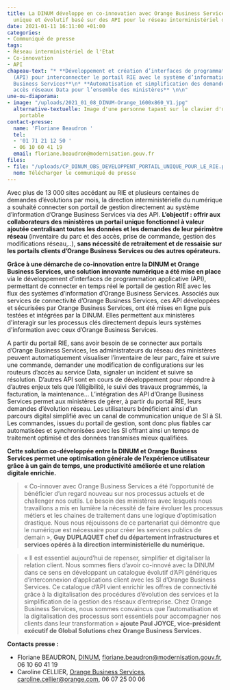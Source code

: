 ```yaml
---
title: La DINUM développe en co-innovation avec Orange Business Services un portail
  unique et évolutif basé sur des API pour le réseau interministériel de l’État (RIE)
date: 2021-01-11 16:11:00 +01:00
categories:
- Communiqué de presse
tags:
- Réseau interministériel de l'Etat
- Co-innovation
- API
chapeau-text: "* **Développement et création d’interfaces de programmation applicative
  (API) pour interconnecter le portail RIE avec le système d’information d’Orange
  Business Services**\n* **Automatisation et simplification des demandes pour les
  accès réseaux Data pour l’ensemble des ministères** \n\n"
une-ou-diaporama:
- image: "/uploads/2021_01_08_DINUM-Orange_1600x860_V1.jpg"
  alternative-textuelle: Image d'une personne tapant sur le clavier d'un ordinateur
    portable
contact-presse:
  name: 'Floriane Beaudron '
  tel:
  - '01 71 21 12 50 '
  - 06 10 60 41 19
  email: floriane.beaudron@modernisation.gouv.fr
files:
- file: "/uploads/CP_DINUM_OBS_DEVELOPPENT_PORTAIL_UNIQUE_POUR_LE_RIE.pdf"
  nom: Télécharger le communiqué de presse
---
```


Avec plus de 13 000 sites accédant au RIE et plusieurs centaines de demandes d’évolutions par mois, la direction interministérielle du numérique a souhaité connecter son portail de gestion directement au système d’information d’Orange Business Services via des API. **L’objectif : offrir aux collaborateurs des ministères un portail unique fonctionnel à valeur ajoutée centralisant toutes les données et les demandes de leur périmètre réseau** (inventaire du parc et des accès, prise de commande, gestion des modifications réseau,..), **sans nécessité de retraitement et de ressaisie sur les portails clients d’Orange Business Services ou des autres opérateurs.**

**Grâce à une démarche de co-innovation entre la DINUM et Orange Business Services, une solution innovante numérique a été mise en place** via le développement d’interfaces de programmation applicative (API), permettant de connecter en temps réel le portail de gestion RIE avec les flux des systèmes d’information d’Orange Business Services. Associés aux services de connectivité d’Orange Business Services, ces API développées et sécurisées par Orange Business Services, ont été mises en ligne puis testées et intégrées par la DINUM. Elles permettent aux ministères d'interagir sur les processus clés directement depuis leurs systèmes d'information avec ceux d’Orange Business Services. 

A partir du portail RIE, sans avoir besoin de se connecter aux portails d’Orange Business Services, les administrateurs du réseau des ministères peuvent automatiquement visualiser l’inventaire de leur parc, faire et suivre une commande, demander une modification de configurations sur les routeurs d’accès au service Data, signaler un incident et suivre sa résolution. D’autres API sont en cours de développement pour répondre à d’autres enjeux tels que l’éligibilité, le suivi des travaux programmés, la facturation, la maintenance… L’intégration des API d’Orange Business Services permet aux ministères de gérer, à partir du portail RIE, leurs demandes d’évolution réseau. Les utilisateurs bénéficient ainsi d’un parcours digital simplifié avec un canal de communication unique de SI à SI. Les commandes, issues du portail de gestion, sont donc plus fiables car automatisées et synchronisées avec les SI offrant ainsi un temps de traitement optimisé et des données transmises mieux qualifiées. 

**Cette solution co-développée entre la DINUM et Orange Business Services permet une optimisation générale de l’expérience utilisateur grâce à un gain de temps, une productivité améliorée et une relation digitale enrichie.**


> « Co-innover avec Orange Business Services a été l’opportunité de bénéficier d’un regard nouveau sur nos processus actuels et de challenger nos outils. Le besoin des ministères avec lesquels nous travaillons a mis en lumière la nécessité de faire évoluer les processus métiers et les chaines de traitement dans une logique d’optimisation drastique. Nous nous réjouissons de ce partenariat qui démontre que le numérique est nécessaire pour créer les services publics de demain », **Guy DUPLAQUET chef du département infrastructures et services opérés à la direction interministérielle du numérique.**
 


> « Il est essentiel aujourd’hui de repenser, simplifier et digitaliser la relation client. Nous sommes fiers d’avoir co-innové avec la DINUM dans ce sens en développant un catalogue évolutif d’API génériques d’interconnexion d’applications client avec les SI d’Orange Business Services. Ce catalogue d’API vient enrichir les offres de connectivité grâce à la digitalisation des procédures d’évolution des services et la simplification de la gestion des réseaux d’entreprise. Chez Orange Business Services, nous sommes convaincus que l’automatisation et la digitalisation des processus sont essentiels pour accompagner nos clients dans leur transformation » **ajoute Paul JOYCE, vice-président exécutif de Global Solutions chez Orange Business Services.**




**Contacts presse :**
* Floriane BEAUDRON, [DINUM](https://www.numerique.gouv.fr/dinum/), floriane.beaudron@modernisation.gouv.fr, 06 10 60 41 19
* Caroline CELLIER, [Orange Business Services](https://www.orange-business.com/fr), caroline.cellier@orange.com, 06 07 25 00 06
